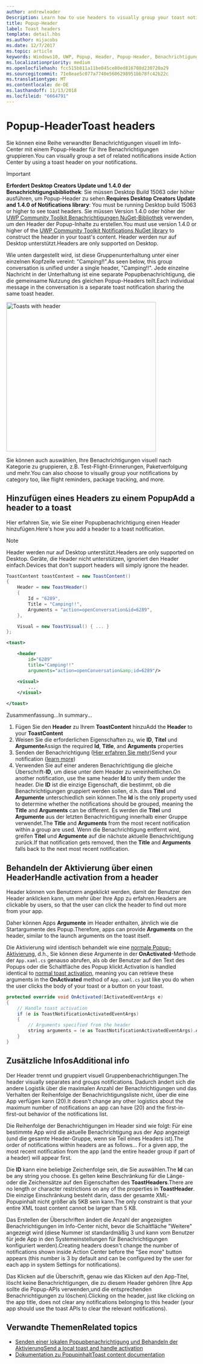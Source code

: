 ```yaml
---
author: andrewleader
Description: Learn how to use headers to visually group your toast notifications in Action Center.
title: Popup-Header
label: Toast headers
template: detail.hbs
ms.author: mijacobs
ms.date: 12/7/2017
ms.topic: article
keywords: Windows10, UWP, Popup, Header, Popup-Header, Benachrichtigungen, Gruppen-Popups, Info-Center
ms.localizationpriority: medium
ms.openlocfilehash: fcc515b811a11be045ce80ed816708d230720a29
ms.sourcegitcommit: 71e8eae5c077a7740e5606298951bb78fc42b22c
ms.translationtype: MT
ms.contentlocale: de-DE
ms.lasthandoff: 11/13/2018
ms.locfileid: "6664791"
---
```

# <a name="toast-headers"></a><span data-ttu-id="38185-103">Popup-Header</span><span class="sxs-lookup"><span data-stu-id="38185-103">Toast headers</span></span>

<span data-ttu-id="38185-104">Sie können eine Reihe verwandter Benachrichtigungen visuell im Info-Center mit einem Popup-Header für Ihre Benachrichtigungen gruppieren.</span><span class="sxs-lookup"><span data-stu-id="38185-104">You can visually group a set of related notifications inside Action Center by using a toast header on your notifications.</span></span>

> [!IMPORTANT]
> <span data-ttu-id="38185-105">**Erfordert Desktop Creators Update und 1.4.0 der Benachrichtigungsbibliothek**: Sie müssen Desktop Build 15063 oder höher ausführen, um Popup-Header zu sehen.</span><span class="sxs-lookup"><span data-stu-id="38185-105">**Requires Desktop Creators Update and 1.4.0 of Notifications library**: You must be running Desktop build 15063 or higher to see toast headers.</span></span> <span data-ttu-id="38185-106">Sie müssen Version 1.4.0 oder höher der [UWP Community Toolkit Benachrichtigungen NuGet-Bibliothek](https://www.nuget.org/packages/Microsoft.Toolkit.Uwp.Notifications/) verwenden, um den Header der Popup-Inhalte zu erstellen.</span><span class="sxs-lookup"><span data-stu-id="38185-106">You must use version 1.4.0 or higher of the [UWP Community Toolkit Notifications NuGet library](https://www.nuget.org/packages/Microsoft.Toolkit.Uwp.Notifications/) to construct the header in your toast's content.</span></span> <span data-ttu-id="38185-107">Header werden nur auf Desktop unterstützt.</span><span class="sxs-lookup"><span data-stu-id="38185-107">Headers are only supported on Desktop.</span></span>

<span data-ttu-id="38185-108">Wie unten dargestellt wird, ist diese Gruppenunterhaltung unter einer einzelnen Kopfzeile vereint: "Camping!!".</span><span class="sxs-lookup"><span data-stu-id="38185-108">As seen below, this group conversation is unified under a single header, "Camping!!".</span></span> <span data-ttu-id="38185-109">Jede einzelne Nachricht in der Unterhaltung ist eine separate Popupbenachrichtigung, die die gemeinsame Nutzung des gleichen Popup-Headers teilt.</span><span class="sxs-lookup"><span data-stu-id="38185-109">Each individual message in the conversation is a separate toast notification sharing the same toast header.</span></span>

<img alt="Toasts with header" src="images/toast-headers-action-center.png" width="396"/>

<span data-ttu-id="38185-110">Sie können auch auswählen, Ihre Benachrichtigungen visuell nach Kategorie zu gruppieren, z.B. Test-Flight-Erinnerungen, Paketverfolgung und mehr.</span><span class="sxs-lookup"><span data-stu-id="38185-110">You can also choose to visually group your notifications by category too, like flight reminders, package tracking, and more.</span></span>

## <a name="add-a-header-to-a-toast"></a><span data-ttu-id="38185-111">Hinzufügen eines Headers zu einem Popup</span><span class="sxs-lookup"><span data-stu-id="38185-111">Add a header to a toast</span></span>

<span data-ttu-id="38185-112">Hier erfahren Sie, wie Sie einer Popupbenachrichtigung einen Header hinzufügen.</span><span class="sxs-lookup"><span data-stu-id="38185-112">Here's how you add a header to a toast notification.</span></span>

> [!NOTE]
> <span data-ttu-id="38185-113">Header werden nur auf Desktop unterstützt.</span><span class="sxs-lookup"><span data-stu-id="38185-113">Headers are only supported on Desktop.</span></span> <span data-ttu-id="38185-114">Geräte, die Header nicht unterstützen, ignoriert den Header einfach.</span><span class="sxs-lookup"><span data-stu-id="38185-114">Devices that don't support headers will simply ignore the header.</span></span>

```csharp
ToastContent toastContent = new ToastContent()
{
    Header = new ToastHeader()
    {
        Id = "6289",
        Title = "Camping!!",
        Arguments = "action=openConversation&id=6289",
    },

    Visual = new ToastVisual() { ... }
};
```

```xml
<toast>

    <header
        id="6289"
        title="Camping!!"
        arguments="action=openConversation&amp;id=6289"/>

    <visual>
        ...
    </visual>

</toast>
```

<span data-ttu-id="38185-115">Zusammenfassung...</span><span class="sxs-lookup"><span data-stu-id="38185-115">In summary...</span></span>

1. <span data-ttu-id="38185-116">Fügen Sie den **Header** zu Ihrem **ToastContent** hinzu</span><span class="sxs-lookup"><span data-stu-id="38185-116">Add the **Header** to your **ToastContent**</span></span>
2. <span data-ttu-id="38185-117">Weisen Sie die erforderlichen Eigenschaften zu, wie **ID**, **Titel** und **Argumente**</span><span class="sxs-lookup"><span data-stu-id="38185-117">Assign the required **Id**, **Title**, and **Arguments** properties</span></span>
3. <span data-ttu-id="38185-118">Senden der Benachrichtigung ([Hier erfahren Sie mehr](send-local-toast.md))</span><span class="sxs-lookup"><span data-stu-id="38185-118">Send your notification ([learn more](send-local-toast.md))</span></span>
4. <span data-ttu-id="38185-119">Verwenden Sie auf einer anderen Benachrichtigung die gleiche Überschrift-**ID**, um diese unter dem Header zu vereinheitlichen.</span><span class="sxs-lookup"><span data-stu-id="38185-119">On another notification, use the same header **Id** to unify them under the header.</span></span> <span data-ttu-id="38185-120">Die **ID** ist die einzige Eigenschaft, die bestimmt, ob die Benachrichtigungen gruppiert werden sollen, d.h. dass **Titel** und **Argumente** unterschiedlich sein können.</span><span class="sxs-lookup"><span data-stu-id="38185-120">The **Id** is the only property used to determine whether the notifications should be grouped, meaning the **Title** and **Arguments** can be different.</span></span> <span data-ttu-id="38185-121">Es werden die **Titel** und **Argumente** aus der letzten Benachrichtigung innerhalb einer Gruppe verwendet.</span><span class="sxs-lookup"><span data-stu-id="38185-121">The **Title** and **Arguments** from the most recent notification within a group are used.</span></span> <span data-ttu-id="38185-122">Wenn die Benachrichtigung entfernt wird, greifen **Titel** und **Argumente** auf die nächste aktuelle Benachrichtigung zurück.</span><span class="sxs-lookup"><span data-stu-id="38185-122">If that notification gets removed, then the **Title** and **Arguments** falls back to the next most recent notification.</span></span>


## <a name="handle-activation-from-a-header"></a><span data-ttu-id="38185-123">Behandeln der Aktivierung über einen Header</span><span class="sxs-lookup"><span data-stu-id="38185-123">Handle activation from a header</span></span>

<span data-ttu-id="38185-124">Header können von Benutzern angeklickt werden, damit der Benutzer den Header anklicken kann, um mehr über Ihre App zu erfahren.</span><span class="sxs-lookup"><span data-stu-id="38185-124">Headers are clickable by users, so that the user can click the header to find out more from your app.</span></span>

<span data-ttu-id="38185-125">Daher können Apps **Argumente** im Header enthalten, ähnlich wie die Startargumente des Popup.</span><span class="sxs-lookup"><span data-stu-id="38185-125">Therefore, apps can provide **Arguments** on the header, similar to the launch arguments on the toast itself.</span></span>

<span data-ttu-id="38185-126">Die Aktivierung wird identisch behandelt wie eine [normale Popup-Aktivierung](send-local-toast.md#handling-activation-1), d.h., Sie können diese Argumente in der **OnActivated**-Methode der `App.xaml.cs` genauso abrufen, als ob der Benutzer auf den Text des Popups oder die Schaltfläche des Popup klickt.</span><span class="sxs-lookup"><span data-stu-id="38185-126">Activation is handled identical to [normal toast activation](send-local-toast.md#handling-activation-1), meaning you can retrieve these arguments in the **OnActivated** method of `App.xaml.cs` just like you do when the user clicks the body of your toast or a button on your toast.</span></span>

```csharp
protected override void OnActivated(IActivatedEventArgs e)
{
    // Handle toast activation
    if (e is ToastNotificationActivatedEventArgs)
    {
        // Arguments specified from the header
        string arguments = (e as ToastNotificationActivatedEventArgs).Argument;
    }
}
```


## <a name="additional-info"></a><span data-ttu-id="38185-127">Zusätzliche Infos</span><span class="sxs-lookup"><span data-stu-id="38185-127">Additional info</span></span>

<span data-ttu-id="38185-128">Der Header trennt und gruppiert visuell Gruppenbenachrichtigungen.</span><span class="sxs-lookup"><span data-stu-id="38185-128">The header visually separates and groups notifications.</span></span> <span data-ttu-id="38185-129">Dadurch ändert sich die andere Logistik über die maximalen Anzahl der Benachrichtigungen und das Verhalten der Reihenfolge der Benachrichtigungsliste nicht, über die eine App verfügen kann (20).</span><span class="sxs-lookup"><span data-stu-id="38185-129">It doesn't change any other logistics about the maximum number of notifications an app can have (20) and the first-in-first-out behavior of the notifications list.</span></span>

<span data-ttu-id="38185-130">Die Reihenfolge der Benachrichtigungen im Header sind wie folgt: Für eine bestimmte App wird die aktuelle Benachrichtigung aus der App angezeigt (und die gesamte Header-Gruppe, wenn sie Teil eines Headers ist).</span><span class="sxs-lookup"><span data-stu-id="38185-130">The order of notifications within headers are as follows... For a given app, the most recent notification from the app (and the entire header group if part of a header) will appear first.</span></span>

<span data-ttu-id="38185-131">Die **ID** kann eine beliebige Zeichenfolge sein, die Sie auswählen.</span><span class="sxs-lookup"><span data-stu-id="38185-131">The **Id** can be any string you choose.</span></span> <span data-ttu-id="38185-132">Es gelten keine Beschränkung für die Länge- oder die Zeichensätze auf den Eigenschaften des **ToastHeaders**.</span><span class="sxs-lookup"><span data-stu-id="38185-132">There are no length or character restrictions on any of the properties in **ToastHeader**.</span></span> <span data-ttu-id="38185-133">Die einzige Einschränkung besteht darin, dass der gesamte XML-Popupinhalt nicht größer als 5KB sein kann.</span><span class="sxs-lookup"><span data-stu-id="38185-133">The only constraint is that your entire XML toast content cannot be larger than 5 KB.</span></span>

<span data-ttu-id="38185-134">Das Erstellen der Überschriften ändert die Anzahl der angezeigten Benachrichtigungen im Info-Center nicht, bevor die Schaltfläche "Weitere" angezeigt wird (diese Nummer ist standardmäßig 3 und kann vom Benutzer für jede App in den Systemeinstellungen für Benachrichtigungen konfiguriert werden).</span><span class="sxs-lookup"><span data-stu-id="38185-134">Creating headers doesn't change the number of notifications shown inside Action Center before the "See more" button appears (this number is 3 by default and can be configured by the user for each app in system Settings for notifications).</span></span>

<span data-ttu-id="38185-135">Das Klicken auf die Überschrift, genau wie das Klicken auf den App-Titel, löscht keine Benachrichtigungen, die zu diesem Header gehören (Ihre App sollte die Popup-APIs verwenden,und die entsprechenden Benachrichtigungen zu löschen).</span><span class="sxs-lookup"><span data-stu-id="38185-135">Clicking on the header, just like clicking on the app title, does not clear any notifications belonging to this header (your app should use the toast APIs to clear the relevant notifications).</span></span>


## <a name="related-topics"></a><span data-ttu-id="38185-136">Verwandte Themen</span><span class="sxs-lookup"><span data-stu-id="38185-136">Related topics</span></span>

- [<span data-ttu-id="38185-137">Senden einer lokalen Popupbenachrichtigung und Behandeln der Aktivierung</span><span class="sxs-lookup"><span data-stu-id="38185-137">Send a local toast and handle activation</span></span>](send-local-toast.md)
- [<span data-ttu-id="38185-138">Dokumentation zu Popupinhalt</span><span class="sxs-lookup"><span data-stu-id="38185-138">Toast content documentation</span></span>](adaptive-interactive-toasts.md)